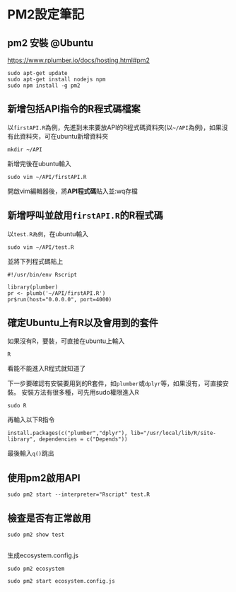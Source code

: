 # PM2設定筆記

## pm2 安裝 @Ubuntu
https://www.rplumber.io/docs/hosting.html#pm2

```
sudo apt-get update
sudo apt-get install nodejs npm
sudo npm install -g pm2
```

## 新增包括API指令的R程式碼檔案
以`firstAPI.R`為例，先進到未來要放API的R程式碼資料夾(以`~/API`為例)，如果沒有此資料夾，可在ubuntu新增資料夾

```
mkdir ~/API
```

新增完後在ubuntu輸入

```
sudo vim ~/API/firstAPI.R
```

開啟vim編輯器後，將**API程式碼**貼入並:wq存檔

## 新增呼叫並啟用`firstAPI.R`的R程式碼
以`test.R為例`，在ubuntu輸入
```
sudo vim ~/API/test.R
```
並將下列程式碼貼上
```
#!/usr/bin/env Rscript

library(plumber)
pr <- plumb('~/API/firstAPI.R')
pr$run(host="0.0.0.0", port=4000)
```

## 確定Ubuntu上有R以及會用到的套件
如果沒有R，要裝，可直接在ubuntu上輸入
```
R
```
看能不能進入R程式就知道了

下一步要確認有安裝要用到的R套件，如`plumber`或`dplyr`等，如果沒有，可直接安裝。
安裝方法有很多種，可先用sudo權限進入R
```
sudo R
```
再輸入以下R指令

```
install.packages(c("plumber","dplyr"), lib="/usr/local/lib/R/site-library", dependencies = c("Depends"))
```

最後輸入`q()`跳出


## 使用pm2啟用API
```
sudo pm2 start --interpreter="Rscript" test.R
```

## 檢查是否有正常啟用
```
sudo pm2 show test
```

##
生成ecosystem.config.js
```
sudo pm2 ecosystem
```
```
sudo pm2 start ecosystem.config.js
```
